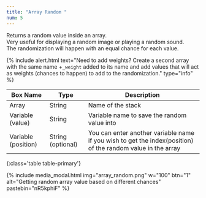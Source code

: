 ```yaml
---
title: "Array Random "
num: 5
---
```


Returns a random value inside an array.\
Very useful for displaying a random image or playing a random sound.\
The randomization will happen with an equal chance for each value.

{% include alert.html text="Need to add weights? Create a second array with the same name +<code>_weight</code> added to its name and add values that will act as weights (chances to happen) to add to the randomization." type="info" %} 


| Box Name | Type | Description | 
|-------|--------|--------
|Array	|String	| Name of the stack
| Variable (value) | String | Variable name to save the random value into|
| Variable (position) |	String (optional) |	You can enter another variable name if you wish to get the index(position) of the random value in the array
{:class='table table-primary'}

{% include media_modal.html img="array_random.png" w="100" btn="1" alt="Getting random array value based on different chances" pastebin="nR5kphiF"  %} 







